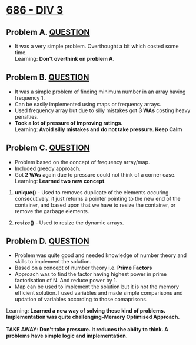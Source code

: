 # [686 - DIV 3](https://codeforces.com/contest/1454)

## Problem A. [QUESTION](https://codeforces.com/contest/1454/problem/A)

- It was a very simple problem. Overthought a bit which costed some time.<br>
Learning: **Don't overthink on problem A**.

## Problem B. [QUESTION](https://codeforces.com/contest/1454/problem/B)

- It was a simple problem of finding minimum number in an array having frequency 1.
- Can be easily implemented using maps or frequency arrays.
- Used frequency array but due to silly mistakes got **3 WAs** costing heavy penalties.
- **Took a lot of pressure of improving ratings.**<br>
Learning: **Avoid silly mistakes and do not take pressure. Keep Calm**

## Problem C. [QUESTION](https://codeforces.com/contest/1454/problem/C)

- Problem based on the concept of frequency array/map. 
- Included greedy approach.
- Got **2 WAs** again due to pressure could not think of a corner case.<br>
Learning: **Learned two new concept**.
1. **unique()** - Used to removes duplicate of the elements occuring consecutively.
              it just returns a pointer pointing to the new end of the container, and 
              based upon that we have to resize the container, or remove the garbage elements.
                      
2. **resize()** - Used to resize the dynamic arrays.

## Problem D. [QUESTION](https://codeforces.com/contest/1454/problem/D)

- Problem was quite good and needed knowledge of number theory and skills to implement the solution.
- Based on a concept of number theory i.e. **Prime Factors**
- Approach was to find the factor having highest power in prime factorisation of N. And reduce power by 1.
- Map can be used to implement the solution but it is not the memory efficient solution. I used variables and made simple comparisons and 
  updation of variables according to those comaprisons.<br>

Learning: **Learned a new way of solving these kind of problems. Implementation was quite challenging-Memory Optimised Approach.**
<br><br>
**TAKE AWAY**: **Don't take pressure. It reduces the ablity to think. A problems have simple logic and implementation.**

